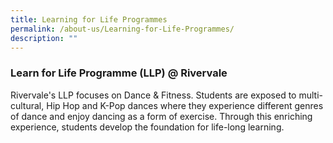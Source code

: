 ```yaml
---
title: Learning for Life Programmes
permalink: /about-us/Learning-for-Life-Programmes/
description: ""
---
```

### **Learn for Life Programme (LLP) @ Rivervale**


Rivervale's LLP focuses on Dance & Fitness. Students are exposed to multi-cultural, Hip Hop and K-Pop dances where they experience different genres of dance and enjoy dancing as a form of exercise. Through this enriching experience, students develop the foundation for life-long learning.